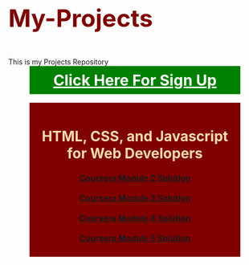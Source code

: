 
<h1 style="color: maroon; font-size:48px;">My-Projects</h1>
<br/>
This is my Projects Repository
<br/>
<div style="margin: auto;width: 400px; text-align: center; background: green; color: red; font-size: 30px; font-weight: bold; padding: 10px;">
<a style="color: #fff;" href="https://github.com/sirajshaon/My-Projects/blob/master/Excersise/Sign-up-form/"> Click Here For Sign Up </a>
</div>
<br/>
<div style="margin: auto;width: 400px; text-align: center; background: maroon; padding: 10px;">
  <h1 style="color:navajowhite;"> HTML, CSS, and Javascript for Web Developers</h1>
<h3>
<a href="https://sirajshaon.github.io/My-Coursera/CourseraModules/HTML-CSS-Javascript-for-Web-Developers/CourseraModule2Solution/"> Coursera Module 2 Solution </a>
<br/>
<br/>
<a href="https://sirajshaon.github.io/My-Coursera/CourseraModules/HTML-CSS-Javascript-for-Web-Developers/CourseraModule3Solution/"> Coursera Module 3 Solution </a>
<br/>
<br/>
<a href="https://sirajshaon.github.io/My-Coursera/CourseraModules/HTML-CSS-Javascript-for-Web-Developers/CourseraModule4Solution/"> Coursera Module 4 Solution </a>
<br/>
<br/>
<a href="https://sirajshaon.github.io/My-Coursera/CourseraModules/HTML-CSS-Javascript-for-Web-Developers/CourseraModule5Solution/index.html# "> Coursera Module 5 Solution </a>
 </h3></div>
